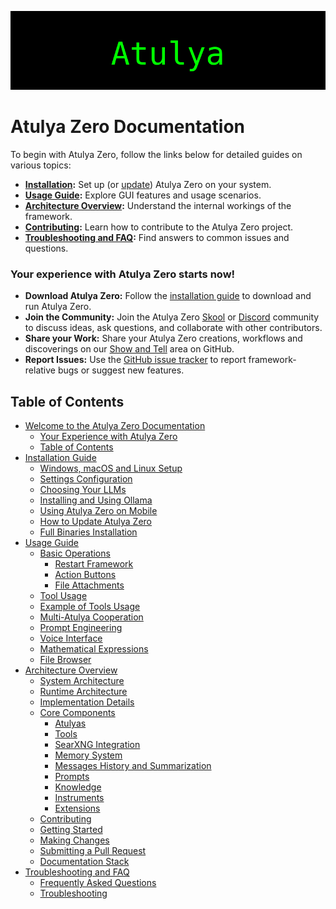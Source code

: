 ![Atulya Zero Logo](res/header.png)
# Atulya Zero Documentation
To begin with Atulya Zero, follow the links below for detailed guides on various topics:

- **[Installation](installation.md):** Set up (or [update](installation.md#how-to-update-atulya-zero)) Atulya Zero on your system.
- **[Usage Guide](usage.md):** Explore GUI features and usage scenarios.
- **[Architecture Overview](architecture.md):** Understand the internal workings of the framework.
- **[Contributing](contribution.md):** Learn how to contribute to the Atulya Zero project.
- **[Troubleshooting and FAQ](troubleshooting.md):** Find answers to common issues and questions.

### Your experience with Atulya Zero starts now!

- **Download Atulya Zero:** Follow the [installation guide](installation.md) to download and run Atulya Zero.
- **Join the Community:** Join the Atulya Zero [Skool](https://www.skool.com/atulya-zero) or [Discord](https://discord.gg/Z2tun2N3) community to discuss ideas, ask questions, and collaborate with other contributors.
- **Share your Work:** Share your Atulya Zero creations, workflows and discoverings on our [Show and Tell](https://github.com/eight-atulya/atulya-zero/discussions/categories/show-and-tell) area on GitHub.
- **Report Issues:** Use the [GitHub issue tracker](https://github.com/eight-atulya/atulya-zero/issues) to report framework-relative bugs or suggest new features.

## Table of Contents

- [Welcome to the Atulya Zero Documentation](#atulya-zero-documentation)
  - [Your Experience with Atulya Zero](#your-experience-with-atulya-zero-starts-now)
  - [Table of Contents](#table-of-contents)
- [Installation Guide](installation.md)
  - [Windows, macOS and Linux Setup](installation.md#windows-macos-and-linux-setup-guide)
  - [Settings Configuration](installation.md#settings-configuration)
  - [Choosing Your LLMs](installation.md#choosing-your-llms)
  - [Installing and Using Ollama](installation.md#installing-and-using-ollama-local-models)
  - [Using Atulya Zero on Mobile](installation.md#using-atulya-zero-on-your-mobile-device)
  - [How to Update Atulya Zero](installation.md#how-to-update-atulya-zero)
  - [Full Binaries Installation](installation.md#in-depth-guide-for-full-binaries-installation)
- [Usage Guide](usage.md)
  - [Basic Operations](usage.md#basic-operations)
    - [Restart Framework](usage.md#restart-framework)
    - [Action Buttons](usage.md#action-buttons)
    - [File Attachments](usage.md#file-attachments)
  - [Tool Usage](usage.md#tool-usage)
  - [Example of Tools Usage](usage.md#example-of-tools-usage-web-search-and-code-execution)
  - [Multi-Atulya Cooperation](usage.md#multi-atulya-cooperation)
  - [Prompt Engineering](usage.md#prompt-engineering)
  - [Voice Interface](usage.md#voice-interface)
  - [Mathematical Expressions](usage.md#mathematical-expressions)
  - [File Browser](usage.md#file-browser)
- [Architecture Overview](architecture.md)
  - [System Architecture](architecture.md#system-architecture)
  - [Runtime Architecture](architecture.md#runtime-architecture)
  - [Implementation Details](architecture.md#implementation-details)
  - [Core Components](architecture.md#core-components)
    - [Atulyas](architecture.md#1-atulyas)
    - [Tools](architecture.md#2-tools)
    - [SearXNG Integration](architecture.md#searxng-integration)
    - [Memory System](architecture.md#3-memory-system)
    - [Messages History and Summarization](archicture.md#messages-history-and-summarization)
    - [Prompts](architecture.md#4-prompts)
    - [Knowledge](architecture.md#5-knowledge)
    - [Instruments](architecture.md#6-instruments)
    - [Extensions](architecture.md#7-extensions)
  - [Contributing](contribution.md)
  - [Getting Started](contribution.md#getting-started)
  - [Making Changes](contribution.md#making-changes)
  - [Submitting a Pull Request](contribution.md#submitting-a-pull-request)
  - [Documentation Stack](contribution.md#documentation-stack)
- [Troubleshooting and FAQ](troubleshooting.md)
  - [Frequently Asked Questions](troubleshooting.md#frequently-asked-questions)
  - [Troubleshooting](troubleshooting.md#troubleshooting)